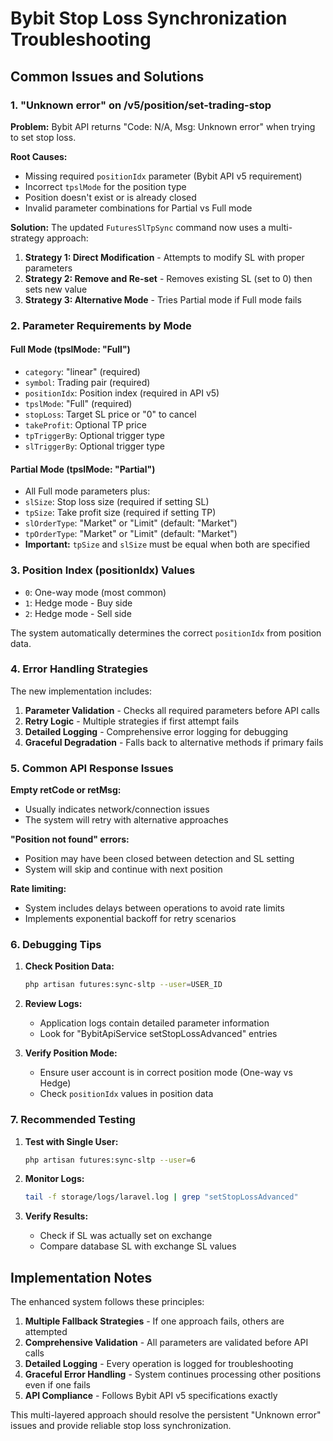 # Bybit Stop Loss Synchronization Troubleshooting

## Common Issues and Solutions

### 1. "Unknown error" on /v5/position/set-trading-stop

**Problem:** Bybit API returns "Code: N/A, Msg: Unknown error" when trying to set stop loss.

**Root Causes:**
- Missing required `positionIdx` parameter (Bybit API v5 requirement)
- Incorrect `tpslMode` for the position type
- Position doesn't exist or is already closed
- Invalid parameter combinations for Partial vs Full mode

**Solution:** The updated `FuturesSlTpSync` command now uses a multi-strategy approach:

1. **Strategy 1: Direct Modification** - Attempts to modify SL with proper parameters
2. **Strategy 2: Remove and Re-set** - Removes existing SL (set to 0) then sets new value
3. **Strategy 3: Alternative Mode** - Tries Partial mode if Full mode fails

### 2. Parameter Requirements by Mode

#### Full Mode (tpslMode: "Full")
- `category`: "linear" (required)
- `symbol`: Trading pair (required)
- `positionIdx`: Position index (required in API v5)
- `tpslMode`: "Full" (required)
- `stopLoss`: Target SL price or "0" to cancel
- `takeProfit`: Optional TP price
- `tpTriggerBy`: Optional trigger type
- `slTriggerBy`: Optional trigger type

#### Partial Mode (tpslMode: "Partial")
- All Full mode parameters plus:
- `slSize`: Stop loss size (required if setting SL)
- `tpSize`: Take profit size (required if setting TP)
- `slOrderType`: "Market" or "Limit" (default: "Market")
- `tpOrderType`: "Market" or "Limit" (default: "Market")
- **Important:** `tpSize` and `slSize` must be equal when both are specified

### 3. Position Index (positionIdx) Values

- `0`: One-way mode (most common)
- `1`: Hedge mode - Buy side
- `2`: Hedge mode - Sell side

The system automatically determines the correct `positionIdx` from position data.

### 4. Error Handling Strategies

The new implementation includes:

1. **Parameter Validation** - Checks all required parameters before API calls
2. **Retry Logic** - Multiple strategies if first attempt fails
3. **Detailed Logging** - Comprehensive error logging for debugging
4. **Graceful Degradation** - Falls back to alternative methods if primary fails

### 5. Common API Response Issues

**Empty retCode or retMsg:**
- Usually indicates network/connection issues
- The system will retry with alternative approaches

**"Position not found" errors:**
- Position may have been closed between detection and SL setting
- System will skip and continue with next position

**Rate limiting:**
- System includes delays between operations to avoid rate limits
- Implements exponential backoff for retry scenarios

### 6. Debugging Tips

1. **Check Position Data:**
   ```bash
   php artisan futures:sync-sltp --user=USER_ID
   ```

2. **Review Logs:**
   - Application logs contain detailed parameter information
   - Look for "BybitApiService setStopLossAdvanced" entries

3. **Verify Position Mode:**
   - Ensure user account is in correct position mode (One-way vs Hedge)
   - Check `positionIdx` values in position data

### 7. Recommended Testing

1. **Test with Single User:**
   ```bash
   php artisan futures:sync-sltp --user=6
   ```

2. **Monitor Logs:**
   ```bash
   tail -f storage/logs/laravel.log | grep "setStopLossAdvanced"
   ```

3. **Verify Results:**
   - Check if SL was actually set on exchange
   - Compare database SL with exchange SL values

## Implementation Notes

The enhanced system follows these principles:

1. **Multiple Fallback Strategies** - If one approach fails, others are attempted
2. **Comprehensive Validation** - All parameters are validated before API calls
3. **Detailed Logging** - Every operation is logged for troubleshooting
4. **Graceful Error Handling** - System continues processing other positions even if one fails
5. **API Compliance** - Follows Bybit API v5 specifications exactly

This multi-layered approach should resolve the persistent "Unknown error" issues and provide reliable stop loss synchronization.